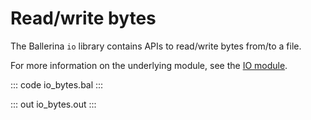 # Read/write bytes

The Ballerina `io` library contains APIs to read/write bytes from/to a file.

For more information on the underlying module, 
see the [IO module](https://docs.central.ballerina.io/ballerina/io/latest/).

::: code io_bytes.bal :::

::: out io_bytes.out :::